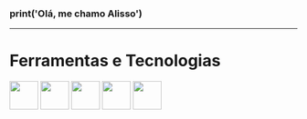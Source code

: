  ### print('Olá, me chamo Alisso')
 <hr>
<h1>Ferramentas e Tecnologias</h1>     <img><img src="https://cdn.jsdelivr.net/gh/devicons/devicon/icons/python/python-original.svg" width="50" height="50"/></img><img>     <img src="https://cdn.jsdelivr.net/gh/devicons/devicon/icons/mysql/mysql-original-wordmark.svg" width="50" height="50"/></img>     <img><img src="https://cdn.jsdelivr.net/gh/devicons/devicon/icons/pycharm/pycharm-original.svg" width="50" height="50"/></img>     <img src="https://cdn.jsdelivr.net/gh/devicons/devicon/icons/flask/flask-original.svg" width="50" height="50"/></img>     <img><img src="https://cdn.jsdelivr.net/gh/devicons/devicon/icons/vscode/vscode-original.svg" width="50" height="50"/></img>
          
